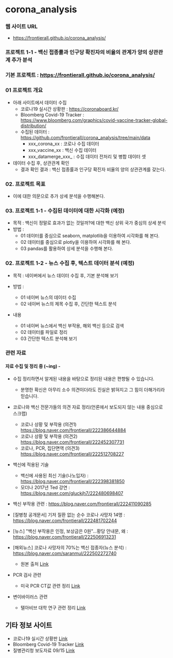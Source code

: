 # corona_analysis

### 웹 사이트 URL
 * https://frontierall.github.io/corona_analysis/


### 프로젝트 1-1 - 백신 접종률과 인구당 확진자의 비율의 관계가 양의 상관관계 추가 분석
### 기본 프로젝트 : https://frontierall.github.io/corona_analysis/

### 01 프로젝트 개요
 * 아래 사이트에서 데이터 수집
   * 코로나19 실시간 상황판 : https://coronaboard.kr/
   * Bloomberg Covid-19 Tracker : https://www.bloomberg.com/graphics/covid-vaccine-tracker-global-distribution/
   * 수집된 데이터 : https://github.com/frontierall/corona_analysis/tree/main/data
      * xxx_corona_xx : 코로나 수집 데이터
      * xxx_vaccine_xx : 백신 수집 데이터
      * xxx_datamerge_xxx_ : 수집 데이터 전처리 및 병합 데이터 셋 
 * 데이터 수집 후, 상관관계 확인
      * 결과 확인 결과 : 백신 접종률과 인구당 확진자 비율의 양의 상관관계를 갖는다.

### 02. 프로젝트 목표
 * 이에 대한 의문으로 추가 상세 분석을 수행해본다.

### 03. 프로젝트 1-1 - 수집된 데이터에 대한 시각화 (예정)
 * 목적 : 백신이 정말로 효과가 없는 것일까?에 대한 백신 상위 국가 중심의 상세 분석
 * 방법 : 
   * 01 데이터를 중심으로 seaborn, matplotlib을 이용하여 시각화를 해 본다.
   * 02 데이터를 중심으로 plotly을 이용하여 시각화를 해 본다.
   * 03 pandas를 활용하여 상세 분석을 수행해 본다.

### 02. 프로젝트 1-2 - 뉴스 수집 후, 텍스트 데이터 분석 (예정)
 * 목적 : 네이버에서 뉴스 데이터 수집 후, 기본 분석해 보기
 * 방법 : 
   * 01 네이버 뉴스의 데이터 수집
   * 02 네이버 뉴스의 제목 수집 후, 간단한 텍스트 분석

 * 내용
   * 01 네이버 뉴스에서 백신 부작용, 해외 백신 등으로 검색
   * 02 데이터를 파일로 정리
   * 03 간단한 텍스트 분석해 보기

### 관련 자료
#### 자료 수집 및 정리 중 (~ing) - 
  * 수집 정리하면서 알게된 내용을 바탕으로 정리된 내용은 편향될 수 있습니다.
    * 분명한 확신은 아무리 소수 의견이더라도 진실은 밝혀지고 그 힘이 더해가리라 믿습니다.
  * 코로나와 백신 전문가들의 의견 자료 정리(언론에서 보도되지 않는 내용 중심으로 스크랩)
    * 코로나 상황 및 부작용  (의견1) https://blog.naver.com/frontierall/222386644884
    * 코로나 상황 및 부작용 (의견2) https://blog.naver.com/frontierall/222452307731
    * 코로나, PCR, 집단면역 (의견3) https://blog.naver.com/frontierall/222512708227
  * 백신에 적용된 기술
    * 백신에 사용된 최신 기술(나노입자) : https://blog.naver.com/frontierall/222398381850
    * 모더나 2017년 Ted 강연 : https://blog.naver.com/gluckjh7/222480698407

  * 백신 부작용 관련 : https://blog.naver.com/frontierall/222411090285
  * [질병청 공개문서] 기저 질환 없는 순수 코로나 사망자 14명 : https://blog.naver.com/frontierall/222481702244
  * [뉴스] "백신 부작용은 인정, 보상금은 0원"…황당 안내문, 왜 : https://blog.naver.com/frontierall/222506913231
  * [해외뉴스] 코로나 사망자의 70%는 백신 접종자(뉴스 분석) : https://blog.naver.com/saranmul/222502272740
    * 원본 출처 [Link](https://theexpose.uk/2021/09/05/latest-phe-report-reveals-the-vaccinated-account-for-70-percent-of-covid-19-deaths-since-february/)
  * PCR 검사 관련
    * 미국 PCR CT값 관련 정리 [Link](https://blog.naver.com/frontierall/222359401609)
  * 변이바이러스 관련
    * 텔아비브 대학 연구 관련 정리 [Link](https://blog.naver.com/frontierall/222334106673)


## 기타 정보 사이트
 * 코로나19 실시간 상황판 [Link](https://coronaboard.kr/)
 * Bloomberg Covid-19 Tracker [Link](https://www.bloomberg.com/graphics/covid-vaccine-tracker-global-distribution/)
 * 질병관리청 보도자료 09/15 [Link](https://www.kdca.go.kr/board/board.es?mid=a20501010000&bid=0015&list_no=716965&cg_code=&act=view&nPage=1)








